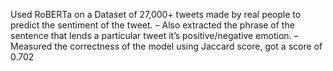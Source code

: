 Used RoBERTa on a Dataset of 27,000+ tweets made by real people to predict the sentiment of the tweet.
– Also extracted the phrase of the sentence that lends a particular tweet it’s positive/negative emotion.
– Measured the correctness of the model using Jaccard score, got a score of 0.702
